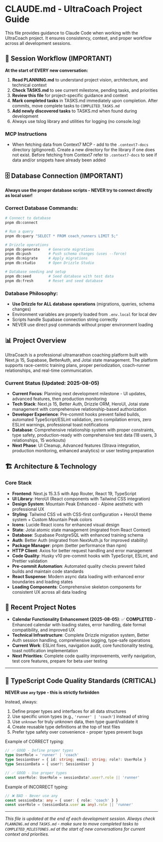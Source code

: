 # CLAUDE.md - UltraCoach Project Guide

This file provides guidance to Claude Code when working with the UltraCoach project. It ensures consistency, context, and proper workflow across all development sessions.

## 🔄 Session Workflow (IMPORTANT)

**At the start of EVERY new conversation:**

1. **Read PLANNING.md** to understand project vision, architecture, and technical context
2. **Check TASKS.md** to see current milestone, pending tasks, and priorities
3. **Review this file** for project-specific guidance and context
4. **Mark completed tasks** in TASKS.md immediately upon completion. After commits, move complete tasks to `COMPLETED_TASKS.md`
5. **Add newly discovered tasks** to TASKS.md when found during development
6. Always use tslog library and utilities for logging (no console.log)

### MCP Instructions

- When fetching data from Context7 MCP - add to the `.context7-docs` directory (gitignored). Create a new directory for the library if one does not exist. Before fetching from Context7 refer to `.context7-docs` to see if data and/or snippets have already been added

## 🗄️ Database Connection (IMPORTANT)

**Always use the proper database scripts - NEVER try to connect directly as local user!**

### Correct Database Commands:

```bash
# Connect to database
pnpm db:connect

# Run a query
pnpm db:query "SELECT * FROM coach_runners LIMIT 5;"

# Drizzle operations
pnpm db:generate    # Generate migrations
pnpm db:push        # Push schema changes (uses --force)
pnpm db:migrate     # Apply migrations
pnpm db:studio      # Open Drizzle Studio

# Database seeding and setup
pnpm db:seed        # Seed database with test data
pnpm db:fresh       # Reset and seed database
```

### Database Philosophy:

- **Use Drizzle for ALL database operations** (migrations, queries, schema changes)
- Environment variables are properly loaded from `.env.local` for local dev
- Scripts handle Supabase connection string correctly
- NEVER use direct psql commands without proper environment loading

## 📊 Project Overview

UltraCoach is a professional ultramarathon coaching platform built with Next.js 15, Supabase, BetterAuth, and Jotai state management. The platform supports race-centric training plans, proper periodization, coach-runner relationships, and real-time communication.

### Current Status (Updated: 2025-08-05)

- **Current Focus**: Planning next development milestone - UI updates, advanced features, then production monitoring
- **Tech Stack**: Next.js 15, Better Auth, Drizzle ORM, HeroUI, Jotai state management with comprehensive relationship-based authorization
- **Developer Experience**: Pre-commit hooks prevent failed builds, automated TypeScript/ESLint validation, zero compilation errors, zero ESLint warnings, professional toast notifications
- **Database**: Comprehensive relationship system with proper constraints, type safety, production-ready with comprehensive test data (18 users, 3 relationships, 15 workouts)
- **Next Phase**: UI Cleanup, Advanced features (Strava integration, production monitoring, enhanced analytics) or user testing preparation

## 🏗️ Architecture & Technology

### Core Stack

- **Frontend**: Next.js 15.3.5 with App Router, React 19, TypeScript
- **UI Library**: HeroUI (React components with Tailwind CSS integration)
- **Design System**: Mountain Peak Enhanced - Alpine aesthetic with professional UX
- **Styling**: Tailwind CSS v4 with CSS-first configuration + HeroUI theme system + Custom Mountain Peak colors
- **Icons**: Lucide React icons for enhanced visual design
- **State**: Jotai atomic state management (migrated from React Context)
- **Database**: Supabase PostgreSQL with enhanced training schema
- **Auth**: Better Auth (migrated from NextAuth.js for improved stability)
- **Package Manager**: pnpm (better performance than npm)
- **HTTP Client**: Axios for better request handling and error management
- **Code Quality**: Husky v10 pre-commit hooks with TypeScript, ESLint, and Prettier validation
- **Pre-commit Automation**: Automated quality checks prevent failed builds and maintain code standards
- **React Suspense**: Modern async data loading with enhanced error boundaries and loading states
- **Loading Components**: Comprehensive skeleton components for consistent UX across all data loading

## 📝 Recent Project Notes

- **Calendar Functionality Enhancement (2025-08-05)**: ✅ **COMPLETED** - Enhanced calendar with loading states, error handling, date format compatibility, and improved UX
- **Technical Infrastructure**: Complete Drizzle migration system, Better Auth session handling, comprehensive logging, type-safe operations
- **Current Work**: ESLint fixes, navigation audit, core functionality testing, toast notification implementation
- **Next Priorities**: Complete code quality improvements, verify navigation, test core features, prepare for beta user testing

---

## 🚨 TypeScript Code Quality Standards (CRITICAL)

**NEVER use `any` type - this is strictly forbidden**

Instead, always:

1. Define proper types and interfaces for all data structures
2. Use specific union types (e.g., `'runner' | 'coach'`) instead of string
3. Use `unknown` for truly unknown data, then type guard/validate it
4. Create reusable type definitions at the top of test files
5. Prefer type safety over convenience - proper types prevent bugs

Example of CORRECT typing:

```typescript
// ✅ GOOD - Define proper types
type UserRole = 'runner' | 'coach'
type SessionUser = { id: string; email: string; role?: UserRole }
type SessionData = { user?: SessionUser }

// ✅ GOOD - Use proper types
const userRole: UserRole = sessionData?.user?.role || 'runner'
```

Example of INCORRECT typing:

```typescript
// ❌ BAD - Never use any
const sessionData: any = { user: { role: 'coach' } }
const userRole = (sessionData.user as any).role || 'runner'
```

---

_This file is updated at the end of each development session. Always check `PLANNING.md` and `TASKS.md` - make sure to move completed tasks to `COMPLETED_MILESTONES.md` at the start of new conversations for current context and priorities._

